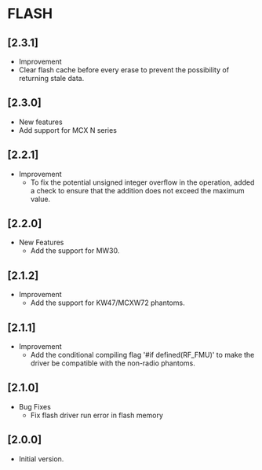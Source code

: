 # FLASH

## [2.3.1]

- Improvement
 - Clear flash cache before every erase to prevent the possibility of returning stale data.

## [2.3.0]

- New features
 - Add support for MCX N series

## [2.2.1]

- Improvement
  - To fix the potential unsigned integer overflow in the operation, added a check to ensure that the
    addition does not exceed the maximum value.

## [2.2.0]

- New Features
  - Add the support for MW30.

## [2.1.2]

- Improvement
  - Add the support for KW47/MCXW72 phantoms.

## [2.1.1]

- Improvement
  - Add the conditional compiling flag '#if defined(RF_FMU)' to make the driver be compatible with the non-radio phantoms.

## [2.1.0]

- Bug Fixes
  - Fix flash driver run error in flash memory

## [2.0.0]

- Initial version.
